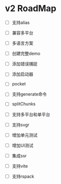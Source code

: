 # v2 RoadMap

- [ ] 支持alias
- [ ] 兼容多平台
- [ ] 多语言方案

- [ ] 创建完整demo
- [ ] 添加错误捕捉
- [ ] 添加启动器
- [ ] pocket
- [ ] 支持generate命令

- [ ] splitChunks
- [ ] 支持多平台和单平台
- [ ] 支持svgr
- [ ] 增加单元测试
- [ ] 增加UI测试
- [ ] 集成ssr
- [ ] 支持vite
- [ ] 支持rspack
